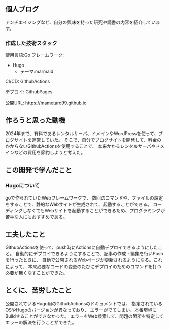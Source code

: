## 個人ブログ　

アンチエイジングなど、自分の興味を持った研究や読書の内容を紹介しています。

### 作成した技術スタック

使用言語:Go
フレームワーク:
- Hugo
  - テーマ:marmaid

CI/CD: GithubActions

デプロイ: GithubPages

公開URL: https://mametaro99.github.io

## 作ろうと思った動機


2024年まで、有料であるレンタルサーバ、ドメインやWordPressを使って、ブログサイトを運営していた。
そこで、自分でブログサイトを開発して、料金のかからないGithubActionsを使用することで、
本来かかるレンタルサーバやドメインなどの費用を節約しようと考えた。

## この開発で学んだこと

### Hugoについて

goで作られていたWebフレームワークで、
数回のコマンドや、ファイルの設定をすることで、静的なWebサイトが生成されて、起動することができる。
コーディングしなくてもWebサイトを起動することができるため、プログラミングが苦手な人にもおすすめである。

## 工夫したこと

GithubActionsを使って、push時にActionsに自動デプロイできるようにしたこと。
自動的にデプロイできるようにすることで、記事の作成・編集を行いPushを行ったときに、
自動で公開されるWebページが更新されるようになる。これによって、
本来必要なコードの変更のたびにデプロイのためのコマンドを打つ必要が無くなすことができた。

## とくに、苦労したこと

公開されているHugo用のGithubActionsのドキュメントでは、
指定されているOSやHugoのバージョンが異なっており、
エラーがでてしまい、本番環境にBuildすることができなかった。
エラーをWeb検索して、問題の箇所を特定してエラーの解決を行うことができた。
